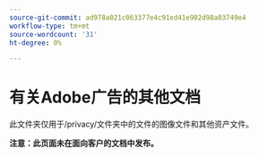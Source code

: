 ```yaml
---
source-git-commit: ad978a021c063377e4c91ed41e902d98a03749e4
workflow-type: tm+mt
source-wordcount: '31'
ht-degree: 0%

---
```

# 有关Adobe广告的其他文档

此文件夹仅用于/privacy/文件夹中的文件的图像文件和其他资产文件。

**注意：此页面未在面向客户的文档中发布。**
